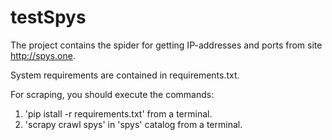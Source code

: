 # testSpys
The project contains the spider for getting IP-addresses and ports from site http://spys.one.

System requirements are contained in requirements.txt.

For scraping, you should execute the commands:
1)  'pip istall -r requirements.txt' from a terminal.
2) 'scrapy crawl spys' in 'spys' catalog from a terminal.
